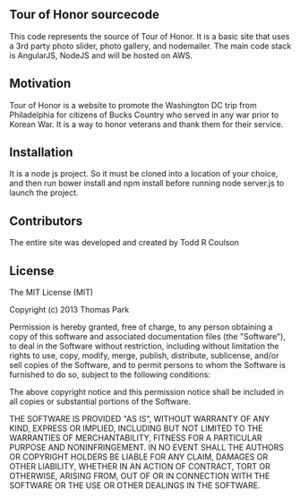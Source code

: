 ## Tour of Honor sourcecode

This code represents the source of Tour of Honor. It is a basic site that uses a 3rd party photo slider, photo gallery, and nodemailer. The main code stack is AngularJS, NodeJS and will be hosted on AWS. 

## Motivation

Tour of Honor is a website to promote the Washington DC trip from Philadelphia for citizens of Bucks Country who served in any war prior to Korean War. It is a way to honor veterans and thank them for their service. 

## Installation

It is a node js project. So it must be cloned into a location of your choice, and then run bower install and npm install before running node server.js to launch the project. 

## Contributors

The entire site was developed and created by Todd R Coulson

## License

The MIT License (MIT)

Copyright (c) 2013 Thomas Park

Permission is hereby granted, free of charge, to any person obtaining a copy
of this software and associated documentation files (the "Software"), to deal
in the Software without restriction, including without limitation the rights
to use, copy, modify, merge, publish, distribute, sublicense, and/or sell
copies of the Software, and to permit persons to whom the Software is
furnished to do so, subject to the following conditions:

The above copyright notice and this permission notice shall be included in
all copies or substantial portions of the Software.

THE SOFTWARE IS PROVIDED "AS IS", WITHOUT WARRANTY OF ANY KIND, EXPRESS OR
IMPLIED, INCLUDING BUT NOT LIMITED TO THE WARRANTIES OF MERCHANTABILITY,
FITNESS FOR A PARTICULAR PURPOSE AND NONINFRINGEMENT. IN NO EVENT SHALL THE
AUTHORS OR COPYRIGHT HOLDERS BE LIABLE FOR ANY CLAIM, DAMAGES OR OTHER
LIABILITY, WHETHER IN AN ACTION OF CONTRACT, TORT OR OTHERWISE, ARISING FROM,
OUT OF OR IN CONNECTION WITH THE SOFTWARE OR THE USE OR OTHER DEALINGS IN
THE SOFTWARE.
